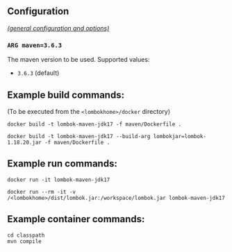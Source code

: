 ## Configuration

[_(general configuration and options)_](../readme.md)

### `ARG maven=3.6.3`

The maven version to be used. Supported values:

- `3.6.3` (default)

## Example build commands:

(To be executed from the `<lombokhome>/docker` directory)

```
docker build -t lombok-maven-jdk17 -f maven/Dockerfile .

docker build -t lombok-maven-jdk17 --build-arg lombokjar=lombok-1.18.20.jar -f maven/Dockerfile .
```

## Example run commands:

```
docker run -it lombok-maven-jdk17

docker run --rm -it -v /<lombokhome>/dist/lombok.jar:/workspace/lombok.jar lombok-maven-jdk17
```

## Example container commands:

```
cd classpath
mvn compile
```

